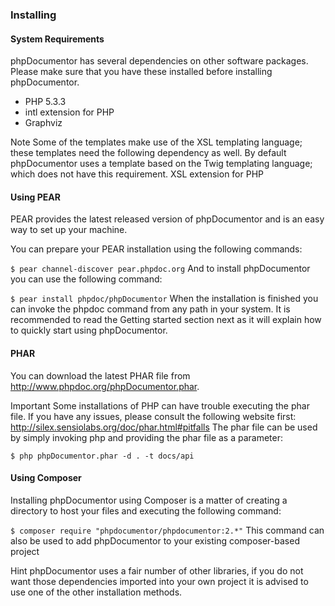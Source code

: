 ### Installing
#### System Requirements

phpDocumentor has several dependencies on other software packages. Please make sure that you have these installed before installing phpDocumentor.

+ PHP 5.3.3
+ intl extension for PHP
+ Graphviz

<info>
Note Some of the templates make use of the XSL templating language; these templates need the following dependency as well. By default phpDocumentor uses a template based on the Twig templating language; which does not have this requirement.
XSL extension for PHP
</info>

#### Using PEAR
PEAR provides the latest released version of phpDocumentor and is an easy way to set up your machine.

You can prepare your PEAR installation using the following commands:

`$ pear channel-discover pear.phpdoc.org`
And to install phpDocumentor you can use the following command:

`$ pear install phpdoc/phpDocumentor`
When the installation is finished you can invoke the phpdoc command from any path in your system. It is recommended to read the Getting started section next as it will explain how to quickly start using phpDocumentor.

#### PHAR
You can download the latest PHAR file from http://www.phpdoc.org/phpDocumentor.phar.

Important Some installations of PHP can have trouble executing the phar file. If you have any issues, please consult the following website first: http://silex.sensiolabs.org/doc/phar.html#pitfalls
The phar file can be used by simply invoking php and providing the phar file as a parameter:

`$ php phpDocumentor.phar -d . -t docs/api`

#### Using Composer
Installing phpDocumentor using Composer is a matter of creating a directory to host your files and executing the following command:

`$ composer require "phpdocumentor/phpdocumentor:2.*"`
This command can also be used to add phpDocumentor to your existing composer-based project

<info>
Hint phpDocumentor uses a fair number of other libraries, if you do not want those dependencies imported into your own project it is advised to use one of the other installation methods.
</info>